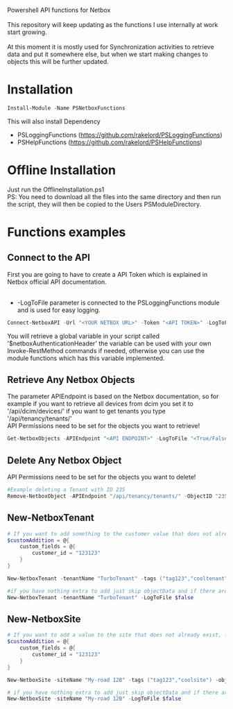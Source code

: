Powershell API functions for Netbox
<br><br>
This repository will keep updating as the functions I use internally at work start growing.<br>
<br>
At this moment it is mostly used for Synchronization activities to retrieve data and put it somewhere else, but when we start making changes to objects this will be further updated.

# Installation
```powershell 
Install-Module -Name PSNetboxFunctions
```
This will also install Dependency
* PSLoggingFunctions (https://github.com/rakelord/PSLoggingFunctions)
* PSHelpFunctions (https://github.com/rakelord/PSHelpFunctions)

# Offline Installation
Just run the OfflineInstallation.ps1<br>
PS: You need to download all the files into the same directory and then run the script, they will then be copied to the Users PSModuleDirectory.


# Functions examples
## Connect to the API
First you are going to have to create a API Token which is explained in Netbox official API documentation.
<br><br>
- -LogToFile parameter is connected to the PSLoggingFunctions module and is used for easy logging.

```powershell
Connect-NetboxAPI -Url "<YOUR NETBOX URL>" -Token "<API TOKEN>" -LogToFile "<True/False>"
```
You will retrieve a global variable in your script called '$netboxAuthenticationHeader' the variable can be used with your own Invoke-RestMethod commands if needed, otherwise you can use the module functions which has this variable implemented.

## Retrieve Any Netbox Objects
The parameter APIEndpoint is based on the Netbox documentation, so for example if you want to retrieve all devices from dcim you set it to '/api/dcim/devices/' if you want to get tenants you type '/api/tenancy/tenants/'<br>
API Permissions need to be set for the objects you want to retrieve!
```powershell
Get-NetboxObjects -APIEndpoint "<API ENDPOINT>" -LogToFile "<True/False>"
```

## Delete Any Netbox Object
API Permissions need to be set for the objects you want to delete!
```powershell
#Example deleting a Tenant with ID 235
Remove-NetboxObject -APIEndpoint "/api/tenancy/tenants/" -ObjectID "235" -LogToFile $True
```

## New-NetboxTenant
```powershell
# If you want to add something to the customer value that does not already exist, for example a customer id.
$customAddition = @{
    custom_fields = @{
        customer_id = "123123"
    }
}

New-NetboxTenant -tenantName "TurboTenant" -tags ("tag123","cooltenant") -objectData $customAddition -LogToFile $false

#if you have nothing extra to add just skip objectData and if there are no tags, you can skip that aswell.
New-NetboxTenant -tenantName "TurboTenant" -LogToFile $false
```

## New-NetboxSite
```powershell
# If you want to add a value to the site that does not already exist, for example a customer id.
$customAddition = @{
    custom_fields = @{
        customer_id = "123123"
    }
}

New-NetboxSite -siteName "My-road 12B" -tags ("tag123","coolsite") -objectData $customAddition -LogToFile $false

# if you have nothing extra to add just skip objectData and if there are no tags, you can skip that aswell.
New-NetboxSite -siteName "My-road 12B" -LogToFile $false
```